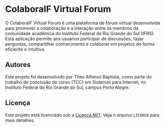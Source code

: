 # ColaboraIF Virtual Forum

O ColaboraIF Virtual Forum é uma plataforma de fórum virtual desenvolvida para promover a colaboração e a interação entre os membros da comunidade acadêmica do Instituto Federal do Rio Grande do Sul (IFRS). Esta aplicação permite aos usuários participar de discussões, fazer perguntas, compartilhar conhecimento e colaborar em projetos de forma eficiente e intuitiva.

## Autores

Este projeto foi desenvolvido por Theo Alfonso Baptista, como parte do trabalho de conclusão de curso (TCC) em Sistemas para Internet, no Instituto Federal do Rio Grande do Sul, campus Porto Alegre.

## Licença

Este projeto está licenciado sob a [Licença MIT](LICENSE). Veja o arquivo `LICENSE` para mais detalhes.
